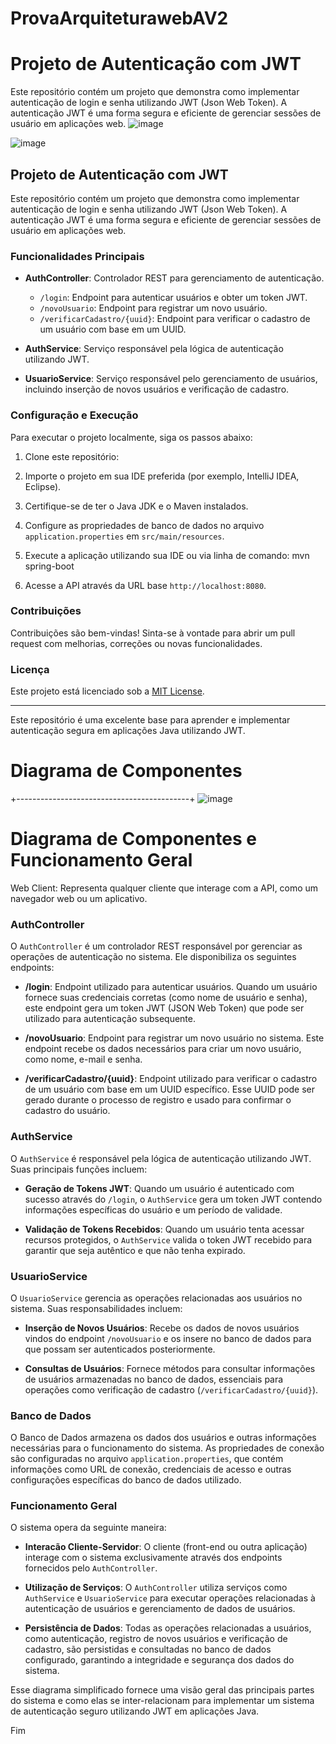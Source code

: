 # ProvaArquiteturawebAV2
# Projeto de Autenticação com JWT
Este repositório contém um projeto que demonstra como implementar autenticação de login e senha utilizando JWT (Json Web Token). A autenticação JWT é uma forma segura e eficiente de gerenciar sessões de usuário em aplicações web.
![image](https://github.com/PetronioFaleixo/ProvaArquiteturawebAV2/assets/79844325/557395be-b0fa-4b3e-948c-92f11e6d19cd)

![image](https://github.com/PetronioFaleixo/ProvaArquiteturawebAV2/assets/79844325/9d27e997-b294-4b98-b43f-33d97f14b99b)

## Projeto de Autenticação com JWT

Este repositório contém um projeto que demonstra como implementar autenticação de login e senha utilizando JWT (Json Web Token). A autenticação JWT é uma forma segura e eficiente de gerenciar sessões de usuário em aplicações web.

### Funcionalidades Principais

- **AuthController**: Controlador REST para gerenciamento de autenticação.
  - `/login`: Endpoint para autenticar usuários e obter um token JWT.
  - `/novoUsuario`: Endpoint para registrar um novo usuário.
  - `/verificarCadastro/{uuid}`: Endpoint para verificar o cadastro de um usuário com base em um UUID.

- **AuthService**: Serviço responsável pela lógica de autenticação utilizando JWT.

- **UsuarioService**: Serviço responsável pelo gerenciamento de usuários, incluindo inserção de novos usuários e verificação de cadastro.

### Configuração e Execução

Para executar o projeto localmente, siga os passos abaixo:

1. Clone este repositório:

2. Importe o projeto em sua IDE preferida (por exemplo, IntelliJ IDEA, Eclipse).

3. Certifique-se de ter o Java JDK e o Maven instalados.

4. Configure as propriedades de banco de dados no arquivo `application.properties` em `src/main/resources`.

5. Execute a aplicação utilizando sua IDE ou via linha de comando: mvn spring-boot

6. Acesse a API através da URL base `http://localhost:8080`.

### Contribuições

Contribuições são bem-vindas! Sinta-se à vontade para abrir um pull request com melhorias, correções ou novas funcionalidades.

### Licença

Este projeto está licenciado sob a [MIT License](https://opensource.org/licenses/MIT).

---

Este repositório é uma excelente base para aprender e implementar autenticação segura em aplicações Java utilizando JWT.


# Diagrama de Componentes

+-------------------------------------------+
![image](https://github.com/PetronioFaleixo/ProvaArquiteturawebAV2/assets/79844325/6edc0ab0-5c7d-4495-b4bf-7d8fa4476ea3)


# Diagrama de Componentes e Funcionamento Geral

Web Client: Representa qualquer cliente que interage com a API, como um navegador web ou um aplicativo.

### AuthController
O `AuthController` é um controlador REST responsável por gerenciar as operações de autenticação no sistema. Ele disponibiliza os seguintes endpoints:

- **/login**: Endpoint utilizado para autenticar usuários. Quando um usuário fornece suas credenciais corretas (como nome de usuário e senha), este endpoint gera um token JWT (JSON Web Token) que pode ser utilizado para autenticação subsequente.
  
- **/novoUsuario**: Endpoint para registrar um novo usuário no sistema. Este endpoint recebe os dados necessários para criar um novo usuário, como nome, e-mail e senha.
  
- **/verificarCadastro/{uuid}**: Endpoint utilizado para verificar o cadastro de um usuário com base em um UUID específico. Esse UUID pode ser gerado durante o processo de registro e usado para confirmar o cadastro do usuário.

### AuthService
O `AuthService` é responsável pela lógica de autenticação utilizando JWT. Suas principais funções incluem:

- **Geração de Tokens JWT**: Quando um usuário é autenticado com sucesso através do `/login`, o `AuthService` gera um token JWT contendo informações específicas do usuário e um período de validade.
  
- **Validação de Tokens Recebidos**: Quando um usuário tenta acessar recursos protegidos, o `AuthService` valida o token JWT recebido para garantir que seja autêntico e que não tenha expirado.

### UsuarioService
O `UsuarioService` gerencia as operações relacionadas aos usuários no sistema. Suas responsabilidades incluem:

- **Inserção de Novos Usuários**: Recebe os dados de novos usuários vindos do endpoint `/novoUsuario` e os insere no banco de dados para que possam ser autenticados posteriormente.
  
- **Consultas de Usuários**: Fornece métodos para consultar informações de usuários armazenadas no banco de dados, essenciais para operações como verificação de cadastro (`/verificarCadastro/{uuid}`).

### Banco de Dados
O Banco de Dados armazena os dados dos usuários e outras informações necessárias para o funcionamento do sistema. As propriedades de conexão são configuradas no arquivo `application.properties`, que contém informações como URL de conexão, credenciais de acesso e outras configurações específicas do banco de dados utilizado.

### Funcionamento Geral
O sistema opera da seguinte maneira:

- **Interacão Cliente-Servidor**: O cliente (front-end ou outra aplicação) interage com o sistema exclusivamente através dos endpoints fornecidos pelo `AuthController`.
  
- **Utilização de Serviços**: O `AuthController` utiliza serviços como `AuthService` e `UsuarioService` para executar operações relacionadas à autenticação de usuários e gerenciamento de dados de usuários.
  
- **Persistência de Dados**: Todas as operações relacionadas a usuários, como autenticação, registro de novos usuários e verificação de cadastro, são persistidas e consultadas no banco de dados configurado, garantindo a integridade e segurança dos dados do sistema.

Esse diagrama simplificado fornece uma visão geral das principais partes do sistema e como elas se inter-relacionam para implementar um sistema de autenticação seguro utilizando JWT em aplicações Java.


Fim
